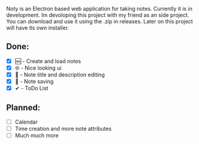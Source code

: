 
Noty is an Electron based web application for taking notes.
Currently it is in development. Im devoloping this project with my friend as an side project.
You can download and use it using the .zip in releases. Later on this project will have its own installer.

## Done:

 - [x] 🆕 - Create and load notes
 - [x] 🌐 - Nice looking ui
 - [x] 📝 - Note title and description editing
 - [x] 💾 - Note saving
 - [x] ✔ - ToDo List
## Planned:
 - [ ] Calendar
 - [ ] Time creation and more note attributes
 - [ ] Much much more
